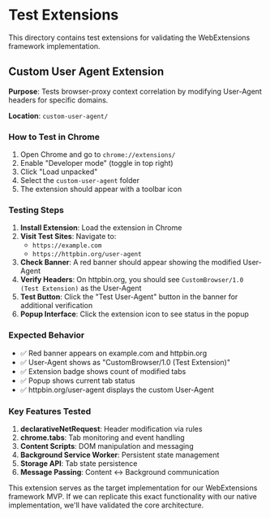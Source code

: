# Test Extensions

This directory contains test extensions for validating the WebExtensions framework implementation.

## Custom User Agent Extension

**Purpose**: Tests browser-proxy context correlation by modifying User-Agent headers for specific domains.

**Location**: `custom-user-agent/`

### How to Test in Chrome

1. Open Chrome and go to `chrome://extensions/`
2. Enable "Developer mode" (toggle in top right)
3. Click "Load unpacked"
4. Select the `custom-user-agent` folder
5. The extension should appear with a toolbar icon

### Testing Steps

1. **Install Extension**: Load the extension in Chrome
2. **Visit Test Sites**: Navigate to:
   - `https://example.com` 
   - `https://httpbin.org/user-agent`
3. **Check Banner**: A red banner should appear showing the modified User-Agent
4. **Verify Headers**: On httpbin.org, you should see `CustomBrowser/1.0 (Test Extension)` as the User-Agent
5. **Test Button**: Click the "Test User-Agent" button in the banner for additional verification
6. **Popup Interface**: Click the extension icon to see status in the popup

### Expected Behavior

- ✅ Red banner appears on example.com and httpbin.org
- ✅ User-Agent shows as "CustomBrowser/1.0 (Test Extension)" 
- ✅ Extension badge shows count of modified tabs
- ✅ Popup shows current tab status
- ✅ httpbin.org/user-agent displays the custom User-Agent

### Key Features Tested

1. **declarativeNetRequest**: Header modification via rules
2. **chrome.tabs**: Tab monitoring and event handling  
3. **Content Scripts**: DOM manipulation and messaging
4. **Background Service Worker**: Persistent state management
5. **Storage API**: Tab state persistence
6. **Message Passing**: Content ↔ Background communication

This extension serves as the target implementation for our WebExtensions framework MVP. If we can replicate this exact functionality with our native implementation, we'll have validated the core architecture.